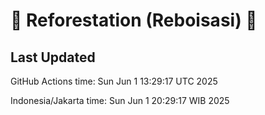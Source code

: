 
# 🌳 Reforestation (Reboisasi) 🌲

## Last Updated

GitHub Actions time: Sun Jun  1 13:29:17 UTC 2025

Indonesia/Jakarta time: Sun Jun  1 20:29:17 WIB 2025
